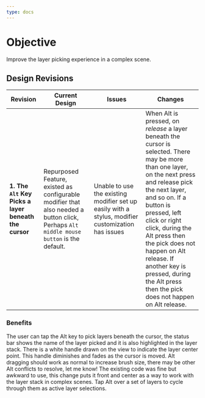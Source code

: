 ```yaml
---
type: docs
---
```


# Objective

Improve the layer picking experience in a complex scene.

## Design Revisions

| **Revision**  | **Current Design**  | **Issues**  | **Changes** |
|--------------------------------------------|---------------------------------------------------------------------------------------------|----------------------------------------------------------------------------------------------|-----------------------------------------------------------|
| **1. The `Alt` Key Picks a layer beneath the cursor** | Repurposed Feature, existed as configurable modifier that also needed a button click, Perhaps `Alt middle mouse button` is the default.  | Unable to use the existing modifier set up easily with a stylus, modifier customization has issues | When Alt is pressed, on _release_ a layer beneath the cursor is selected. There may be more than one layer, on the next press and release pick the next layer, and so on. If a button is pressed, left click or right click, during the Alt press then the pick does not happen on Alt release. If another key is pressed, during the Alt press then the pick does not happen on Alt release. |

### **Benefits**

The user can tap the Alt key to pick layers beneath the cursor, the status bar shows the name of the layer picked and it is also highlighted in the layer stack. There is a white handle drawn on the view to indicate the layer center point. This handle diminishes and fades as the cursor is moved. Alt dragging should work as normal to increase brush size, there may be other Alt conflicts to resolve, let me know! The existing code was fine but awkward to use, this change puts it front and center as a way to work with the layer stack in complex scenes. Tap Alt over a set of layers to cycle through them as active layer selections.
